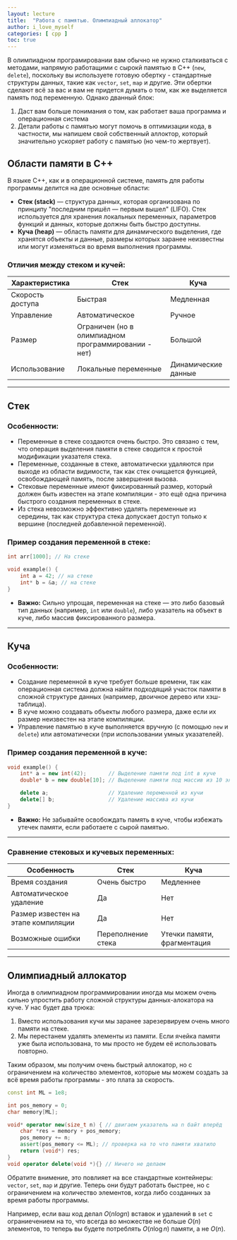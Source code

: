 ```yaml
---
layout: lecture
title:  "Работа с памятью. Олимпиадный аллокатор"
author: i_love_myself
categories: [ cpp ]
toc: true
---
```

В олимпиадном програмировании вам обычно не нужно сталкиваться с методами, напрямую работащими с сырокй памятью в C++ (`new`, `delete`), поскольку вы используете готовую обертку - стандартные структуры данных, такие как `vector`, `set`, `map` и другие. Эти обертки сделают всё за вас и вам не придется думать о том, как же выделяется память под переменную. Однако дванный блок:

1. Даст вам больше понимания о том, как работает ваша программа и операционная система
2. Детали работы с памятью могут помочь в оптимизации кода, в частности, мы напишем свой собственный аллоктор, который значительно ускоряет работу с памятью (но чем-то жертвует).

## Области памяти в C++

В языке C++, как и в операционной системе, память для работы программы делится на две основные области:

- **Стек (stack)** — структура данных, которая организована по принципу "последним пришёл — первым вышел" (LIFO). Стек используется для хранения локальных переменных, параметров функций и данных, которые должны быть быстро доступны.
- **Куча (heap)** — область памяти для динамического выделения, где хранятся объекты и данные, размеры которых заранее неизвестны или могут изменяться во время выполнения программы.

### Отличия между стеком и кучей:

| Характеристика   | Стек                                                | Куча                |
| ---------------- | --------------------------------------------------- | ------------------- |
| Скорость доступа | Быстрая                                             | Медленная           |
| Управление       | Автоматическое                                      | Ручное              |
| Размер           | Ограничен (но в олимпиадном программировании - нет) | Большой             |
| Использование    | Локальные переменные                                | Динамические данные |

---

## Стек

### Особенности:

- Переменные в стеке создаются очень быстро. Это связано с тем, что операция выделения памяти в стеке сводится к простой модификации указателя стека.
- Переменные, созданные в стеке, автоматически удаляются при выходе из области видимости, так как стек очищается функцией, освобождающей память, после завершения вызова.
- Стековые переменные имеют фиксированный размер, который должен быть известен на этапе компиляции - это ещё одна причина быстрого создания переменных в стеке.
- Из стека невозможно эффективно удалять переменные из середины, так как структура стека допускает доступ только к вершине (последней добавленной переменной).

### Пример создания переменной в стеке:

```cpp
int arr[1000]; // На стеке

void example() {
    int a = 42; // на стеке
    int* b = &a; // на стеке
}
```

- **Важно:** Сильно упрощая, переменная на стеке — это либо базовый тип данных (например, `int` или `double`), либо указатель на объект в куче, либо массив фиксированного размера.

---

## Куча

### Особенности:

- Создание переменной в куче требует больше времени, так как операционная система должна найти подходящий участок памяти в сложной структуре данных (например, двоичное дерево или хэш-таблица).
- В куче можно создавать объекты любого размера, даже если их размер неизвестен на этапе компиляции.
- Управление памятью в куче выполняется вручную (с помощью `new` и `delete`) или автоматически (при использовании умных указателей).

### Пример создания переменной в куче:

```cpp
void example() {
    int* a = new int(42);       // Выделение памяти под int в куче
    double* b = new double[10]; // Выделение памяти под массив из 10 элементов типа double

    delete a;                   // Удаление переменной из кучи
    delete[] b;                 // Удаление массива из кучи
}
```

- **Важно:** Не забывайте освобождать память в куче, чтобы избежать утечек памяти, если работаете с сырой памятью.

---

### Сравнение стековых и кучевых переменных:

| Особенность                         | Стек               | Куча                        |
| ----------------------------------- | ------------------ | --------------------------- |
| Время создания                      | Очень быстро       | Медленнее                   |
| Автоматическое удаление             | Да                 | Нет                         |
| Размер известен на этапе компиляции | Да                 | Нет                         |
| Возможные ошибки                    | Переполнение стека | Утечки памяти, фрагментация |

---

## Олимпиадный аллокатор

Иногда в олимпиадном программировании иногда мы можем очень сильно упростить работу сложной структуры данных-алокатора на куче. У нас будет два трюка:

1. Вместо использования кучи мы заранее зарезервируем очень много памяти на стеке.
2. Мы перестанем удалять элементы из памяти. Если ячейка памяти уже была использована, то мы просто не будем её использовать повторно.

Таким образом, мы получим очень быстрый аллокатор, но с ограничением на количество элементов, которые мы можем создать за всё время работы программы - это плата за скорость.

```cpp
const int ML = 1e8;

int pos_memory = 0;
char memory[ML];

void* operator new(size_t n) { // двигаем указатель на n байт вперёд
    char *res = memory + pos_memory;
    pos_memory += n;
    assert(pos_memory <= ML); // проверка на то что памяти хватило
    return (void*) res;
}
void operator delete(void *){} // Ничего не делаем
```

Обратите внимение, это повлияет на все стандартные контейнеры: `vector`, `set`, `map` и другие. Теперь они будут работать быстрее, но с ограничением на количество элементов, когда либо созданных за время работы программы.

Например, если ваш код делал $O(n log n)$ вставок и удалений в `set` с ограниечением на то, что всегда во множестве не больше $O(n)$ элементов, то теперь вы будете потреблять $O(n \log n)$ памяти, а не $O(n)$.
